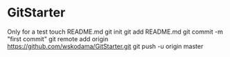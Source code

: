 GitStarter
==========

Only for a test 
touch README.md
git init
git add README.md
git commit -m "first commit"
git remote add origin https://github.com/wskodama/GitStarter.git
git push -u origin master
